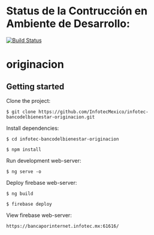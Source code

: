 # Status de la Contrucción en Ambiente de Desarrollo: 
[![Build Status](http://207.249.109.33:8080/view/UI/job/desarrollo-infotec-bancodelbienestar-mifosio-ui-creditosimple-se/badge/icon?config=orignacionbuilddesarrollo&subject=Dev%20build%20duration%20${duration})](http://207.249.109.33:8080/job/desarrollo-infotec-bancodelbienestar-mifosio-ui-creditosimple-se/)

# originacion

## Getting started

Clone the project:

    $ git clone https://github.com/InfotecMexico/infotec-bancodelbienestar-originacion.git

Install dependencies:

    $ cd infotec-bancodelbienestar-originacion
    
    $ npm install

Run development web-server:

    $ ng serve -o

Deploy firebase web-server:

    $ ng build

    $ firebase deploy

View firebase web-server:

    https://bancaporinternet.infotec.mx:61616/
